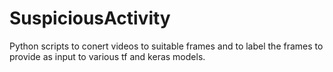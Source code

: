 # SuspiciousActivity
Python scripts to conert videos to suitable frames and to label the frames to provide as input to various tf and keras models.
